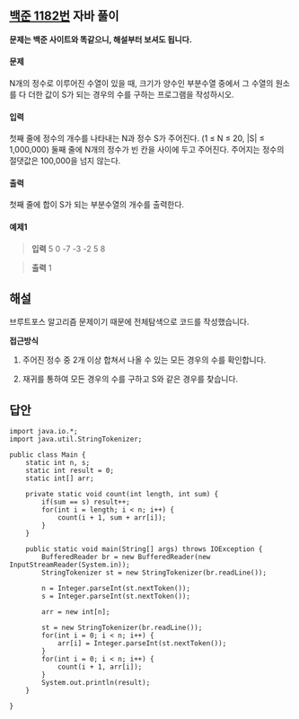 ## [백준 1182번](https://www.acmicpc.net/problem/1182) 자바 풀이

**문제는 백준 사이트와 똑같으니, 해설부터 보셔도 됩니다.**

#### 문제
N개의 정수로 이루어진 수열이 있을 때, 크기가 양수인 부분수열 중에서 그 수열의 원소를 다 더한 값이 S가 되는 경우의 수를 구하는 프로그램을 작성하시오.

#### 입력
첫째 줄에 정수의 개수를 나타내는 N과 정수 S가 주어진다. (1 ≤ N ≤ 20, |S| ≤ 1,000,000) 둘째 줄에 N개의 정수가 빈 칸을 사이에 두고 주어진다. 주어지는 정수의 절댓값은 100,000을 넘지 않는다.

#### 출력
첫째 줄에 합이 S가 되는 부분수열의 개수를 출력한다.

#### 예제1
> **입력**
5 0
-7 -3 -2 5 8

> **출력**
1

## 해설
브루트포스 알고리즘 문제이기 때문에 전체탐색으로 코드를 작성했습니다.

**접근방식**

1. 주어진 정수 중 2개 이상 합쳐서 나올 수 있는 모든 경우의 수를 확인합니다.

3. 재귀를 통하여 모든 경우의 수를 구하고 S와 같은 경우를 찾습니다.

## 답안
```
import java.io.*;
import java.util.StringTokenizer;

public class Main {
	static int n, s;
	static int result = 0;
	static int[] arr;
	
	private static void count(int length, int sum) {
		if(sum == s) result++;
		for(int i = length; i < n; i++) {
			count(i + 1, sum + arr[i]);
		}
	}
	
	public static void main(String[] args) throws IOException {
		BufferedReader br = new BufferedReader(new InputStreamReader(System.in));
		StringTokenizer st = new StringTokenizer(br.readLine());
		
		n = Integer.parseInt(st.nextToken());
		s = Integer.parseInt(st.nextToken());
		
		arr = new int[n];
		
		st = new StringTokenizer(br.readLine());
		for(int i = 0; i < n; i++) {
			arr[i] = Integer.parseInt(st.nextToken());
		}
		for(int i = 0; i < n; i++) {
			count(i + 1, arr[i]);
		}
		System.out.println(result);
	}

}
```
